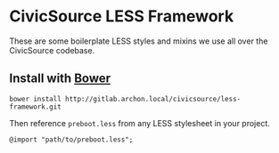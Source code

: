 # CivicSource LESS Framework

These are some boilerplate LESS styles and mixins we use all over the CivicSource codebase.

## Install with [Bower](http://bower.io/)

```
bower install http://gitlab.archon.local/civicsource/less-framework.git
```

Then reference `preboot.less` from any LESS stylesheet in your project.

```less
@import "path/to/preboot.less";
```